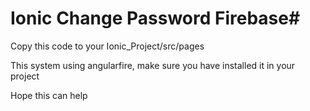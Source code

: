 # Ionic Change Password Firebase#

Copy this code to your Ionic_Project/src/pages

This system using angularfire, 
make sure you have installed it in your project

Hope this can help
